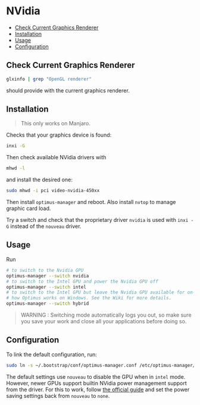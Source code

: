 # NVidia

<!-- vim-markdown-toc GFM -->

* [Check Current Graphics Renderer](#check-current-graphics-renderer)
* [Installation](#installation)
* [Usage](#usage)
* [Configuration](#configuration)

<!-- vim-markdown-toc -->

## Check Current Graphics Renderer

```sh
glxinfo | grep "OpenGL renderer"
```

should provide with the current graphics renderer.

## Installation

> This only works on Manjaro.

Checks that your graphics device is found:

```sh
inxi -G
```

Then check available NVidia drivers with

```sh
mhwd -l
```

and install the desired one:

```sh
sudo mhwd -i pci video-nvidia-450xx
```

Then install `optimus-manager` and reboot. Also install `nvtop` to manage graphic card load.

Try a switch and check that the proprietary driver `nvidia` is used with `inxi -G` instead of the
`nouveau` driver.

## Usage

Run

```sh
# to switch to the Nvidia GPU
optimus-manager --switch nvidia
# to switch to the Intel GPU and power the Nvidia GPU off
optimus-manager --switch intel
# to switch to the Intel GPU but leave the Nvidia GPU available for on-demand offloading, similar to
# how Optimus works on Windows. See the Wiki for more details.
optimus-manager --switch hybrid
```

> WARNING : Switching mode automatically logs you out, so make sure you save your work and close all
> your applications before doing so.

## Configuration

To link the default configuration, run:

```sh
sudo ln -s ~/.bootstrap/conf/optimus-manager.conf /etc/optimus-manager/optimus-manager.conf
```

The default settings use `nouveau` to disable the GPU when in `intel` mode. However, newer GPUs
support builtin NVidia power management support from the driver. For this to work, follow [the
official
guide](https://download.nvidia.com/XFree86/Linux-x86_64/435.17/README/dynamicpowermanagement.html)
and set the power saving settings back from `nouveau` to `none`.
